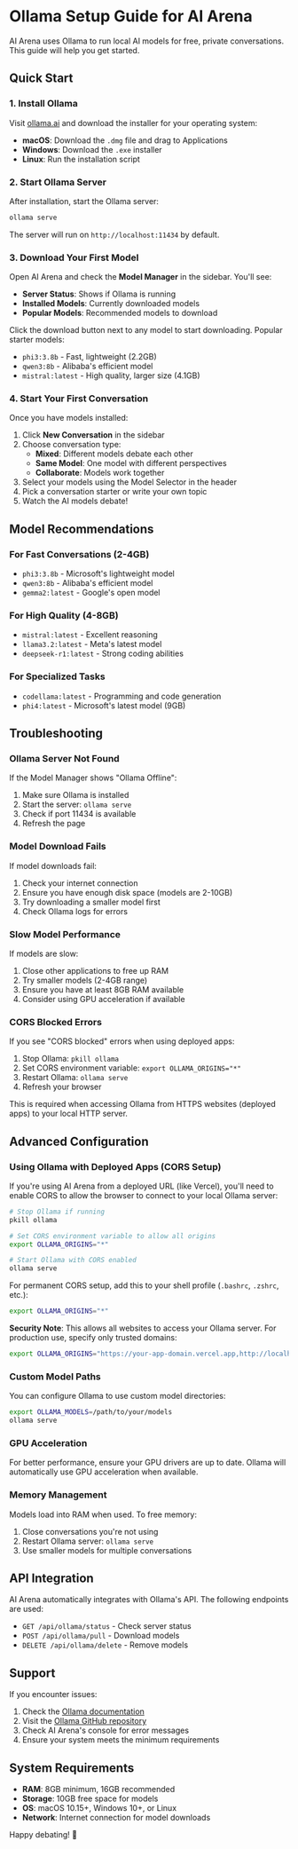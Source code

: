 # Ollama Setup Guide for AI Arena

AI Arena uses Ollama to run local AI models for free, private conversations. This guide will help you get started.

## Quick Start

### 1. Install Ollama

Visit [ollama.ai](https://ollama.ai) and download the installer for your operating system:

- **macOS**: Download the `.dmg` file and drag to Applications
- **Windows**: Download the `.exe` installer
- **Linux**: Run the installation script

### 2. Start Ollama Server

After installation, start the Ollama server:

```bash
ollama serve
```

The server will run on `http://localhost:11434` by default.

### 3. Download Your First Model

Open AI Arena and check the **Model Manager** in the sidebar. You'll see:

- **Server Status**: Shows if Ollama is running
- **Installed Models**: Currently downloaded models
- **Popular Models**: Recommended models to download

Click the download button next to any model to start downloading. Popular starter models:

- `phi3:3.8b` - Fast, lightweight (2.2GB)
- `qwen3:8b` - Alibaba's efficient model
- `mistral:latest` - High quality, larger size (4.1GB)

### 4. Start Your First Conversation

Once you have models installed:

1. Click **New Conversation** in the sidebar
2. Choose conversation type:
   - **Mixed**: Different models debate each other
   - **Same Model**: One model with different perspectives
   - **Collaborate**: Models work together
3. Select your models using the Model Selector in the header
4. Pick a conversation starter or write your own topic
5. Watch the AI models debate!

## Model Recommendations

### For Fast Conversations (2-4GB)

- `phi3:3.8b` - Microsoft's lightweight model
- `qwen3:8b` - Alibaba's efficient model
- `gemma2:latest` - Google's open model

### For High Quality (4-8GB)

- `mistral:latest` - Excellent reasoning
- `llama3.2:latest` - Meta's latest model
- `deepseek-r1:latest` - Strong coding abilities

### For Specialized Tasks

- `codellama:latest` - Programming and code generation
- `phi4:latest` - Microsoft's latest model (9GB)

## Troubleshooting

### Ollama Server Not Found

If the Model Manager shows "Ollama Offline":

1. Make sure Ollama is installed
2. Start the server: `ollama serve`
3. Check if port 11434 is available
4. Refresh the page

### Model Download Fails

If model downloads fail:

1. Check your internet connection
2. Ensure you have enough disk space (models are 2-10GB)
3. Try downloading a smaller model first
4. Check Ollama logs for errors

### Slow Model Performance

If models are slow:

1. Close other applications to free up RAM
2. Try smaller models (2-4GB range)
3. Ensure you have at least 8GB RAM available
4. Consider using GPU acceleration if available

### CORS Blocked Errors

If you see "CORS blocked" errors when using deployed apps:

1. Stop Ollama: `pkill ollama`
2. Set CORS environment variable: `export OLLAMA_ORIGINS="*"`
3. Restart Ollama: `ollama serve`
4. Refresh your browser

This is required when accessing Ollama from HTTPS websites (deployed apps) to your local HTTP server.

## Advanced Configuration

### Using Ollama with Deployed Apps (CORS Setup)

If you're using AI Arena from a deployed URL (like Vercel), you'll need to enable CORS to allow the browser to connect to your local Ollama server:

```bash
# Stop Ollama if running
pkill ollama

# Set CORS environment variable to allow all origins
export OLLAMA_ORIGINS="*"

# Start Ollama with CORS enabled
ollama serve
```

For permanent CORS setup, add this to your shell profile (`.bashrc`, `.zshrc`, etc.):

```bash
export OLLAMA_ORIGINS="*"
```

**Security Note**: This allows all websites to access your Ollama server. For production use, specify only trusted domains:

```bash
export OLLAMA_ORIGINS="https://your-app-domain.vercel.app,http://localhost:3000"
```

### Custom Model Paths

You can configure Ollama to use custom model directories:

```bash
export OLLAMA_MODELS=/path/to/your/models
ollama serve
```

### GPU Acceleration

For better performance, ensure your GPU drivers are up to date. Ollama will automatically use GPU acceleration when available.

### Memory Management

Models load into RAM when used. To free memory:

1. Close conversations you're not using
2. Restart Ollama server: `ollama serve`
3. Use smaller models for multiple conversations

## API Integration

AI Arena automatically integrates with Ollama's API. The following endpoints are used:

- `GET /api/ollama/status` - Check server status
- `POST /api/ollama/pull` - Download models
- `DELETE /api/ollama/delete` - Remove models

## Support

If you encounter issues:

1. Check the [Ollama documentation](https://ollama.ai/docs)
2. Visit the [Ollama GitHub repository](https://github.com/ollama/ollama)
3. Check AI Arena's console for error messages
4. Ensure your system meets the minimum requirements

## System Requirements

- **RAM**: 8GB minimum, 16GB recommended
- **Storage**: 10GB free space for models
- **OS**: macOS 10.15+, Windows 10+, or Linux
- **Network**: Internet connection for model downloads

Happy debating! 🚀
